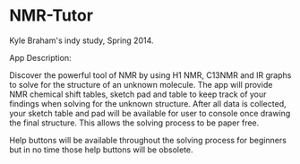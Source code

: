 NMR-Tutor
=========

Kyle Braham's indy study, Spring 2014. 

App Description: 

Discover the powerful tool of NMR by using H1 NMR, C13NMR and IR graphs to solve for the structure of an unknown molecule. 
The app will provide NMR chemical shift tables, sketch pad and table to keep track of your findings when solving for the unknown structure.  After all data is collected, your sketch table and pad will be available for user to console once drawing the final structure. This allows the solving process to be paper free. 

Help buttons will be available throughout the solving process for beginners but in no time those help buttons will be obsolete. 
